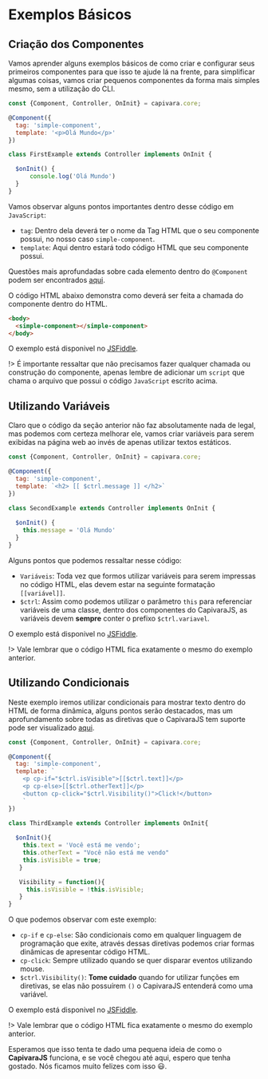 # Exemplos Básicos

## Criação dos Componentes

Vamos aprender alguns exemplos básicos de como criar e configurar seus primeiros componentes
para que isso te ajude lá na frente, para simplificar algumas coisas, vamos criar pequenos componentes da forma mais simples mesmo, sem a utilização do CLI.

```js
const {Component, Controller, OnInit} = capivara.core;

@Component({
  tag: 'simple-component',
  template: '<p>Olá Mundo</p>'
})

class FirstExample extends Controller implements OnInit {

  $onInit() {
      console.log('Olá Mundo')
  }
}
```

Vamos observar alguns pontos importantes dentro desse código em `JavaScript`:

* `tag`: Dentro dela deverá ter o nome da Tag HTML que o seu componente possui, no nosso caso `simple-component`.
* `template`: Aqui dentro estará todo código HTML que seu componente possui.

Questões mais aprofundadas sobre cada elemento dentro do `@Component` podem ser encontrados
[aqui](GettingStarted/Components).

O código HTML abaixo demonstra como deverá ser feita a chamada do componente dentro do HTML.

```html
<body>
  <simple-component></simple-component>
</body>
```
O exemplo está disponivel no [JSFiddle](http://jsfiddle.net/zde5kbjt/42/).

!> É importante ressaltar que não precisamos fazer qualquer chamada ou construção do componente,
apenas lembre de adicionar um `script` que chama o arquivo que possui o código `JavaScript` escrito
acima.

## Utilizando Variáveis

Claro que o código da seção anterior não faz absolutamente nada de legal, mas podemos com certeza
melhorar ele, vamos criar variáveis para serem exibidas na página web ao invés de apenas utilizar textos estáticos.


```js
const {Component, Controller, OnInit} = capivara.core;

@Component({
  tag: 'simple-component',
  template: `<h2> [[ $ctrl.message ]] </h2>`
})

class SecondExample extends Controller implements OnInit {
	
  $onInit() {
  	this.message = 'Olá Mundo'
  }
}
```

Alguns pontos que podemos ressaltar nesse código:

* `Variáveis`: Toda vez que formos utilizar variáveis para serem impressas no código HTML, elas 
devem estar na seguinte formatação `[[variável]]`.
* `$ctrl`: Assim como podemos utilizar o parâmetro `this` para referenciar variáveis de uma classe, 
dentro dos componentes do CapivaraJS, as variáveis devem **sempre** conter o prefixo `$ctrl.variavel`.

O exemplo está disponivel no [JSFiddle](http://jsfiddle.net/zde5kbjt/43/).

!> Vale lembrar que o código HTML fica exatamente o mesmo do exemplo anterior.

## Utilizando Condicionais

Neste exemplo iremos utilizar condicionais para mostrar texto dentro do HTML de forma dinâmica, alguns pontos serão destacados, mas um aprofundamento sobre todas as diretivas que o CapivaraJS tem suporte pode ser visualizado [aqui](GettingStarted/Components).

```js
const {Component, Controller, OnInit} = capivara.core;

@Component({
  tag: 'simple-component',
  template: `
    <p cp-if="$ctrl.isVisible">[[$ctrl.text]]</p>
    <p cp-else>[[$ctrl.otherText]]</p>
    <button cp-click="$ctrl.Visibility()">Click!</button>
    `
})

class ThirdExample extends Controller implements OnInit{
  
  $onInit(){
    this.text = 'Você está me vendo';
    this.otherText = "Você não está me vendo"
    this.isVisible = true;
   }

   Visibility = function(){
     this.isVisible = !this.isVisible;
   }
}
```
O que podemos observar com este exemplo:

* `cp-if` e `cp-else`: São condicionais como em qualquer linguagem de programação que exite, através dessas diretivas podemos criar formas dinâmicas de apresentar código HTML.
* `cp-click`: Sempre utilizado quando se quer disparar eventos utilizando mouse.
* `$ctrl.Visibility()`: **Tome cuidado** quando for utilizar funções em diretivas, se elas não possuírem `()` o CapivaraJS entenderá como uma variável.

O exemplo está disponivel no [JSFiddle](http://jsfiddle.net/zde5kbjt/41/).

!> Vale lembrar que o código HTML fica exatamente o mesmo do exemplo anterior.

Esperamos que isso tenta te dado uma pequena ideia de como o **CapivaraJS** funciona, e se você chegou até aqui, espero que tenha gostado. Nós ficamos muito felizes com isso 😃.